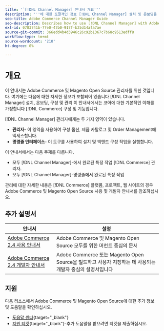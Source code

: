 ```yaml
---
title: '`[!DNL Channel Manager] 안내서 개요'''
description: '''에 대한 포괄적인 정보 [!DNL Channel Manager] 설치 및 온보딩을 포함하여 Adobe Commerce 및 Magento Open Source 관리자를 위한 것입니다.'''
seo-title: Adobe Commerce Channel Manager Guide
seo-description: Describes how to use [!DNL Channel Manager] with Adobe Commerce or Magento Open Source.
exl-id: 0703741b-77e0-47b0-917f-b25d14afa7ae
source-git-commit: 366edd4b4d3946c26c92b1367c7b68c9513edff8
workflow-type: tm+mt
source-wordcount: '210'
ht-degree: 0%

---
```



# 개요

이 안내서는 Adobe Commerce 및 Magento Open Source 관리자를 위한 것입니다. 여기에는 다음에 대한 자세한 정보가 포함되어 있습니다 [!DNL Channel Manager] 설치, 온보딩, 구성 및 관리 이 안내서에서는 코어에 대한 기본적인 이해를 가정합니다 [!DNL Commerce] 구성 및 기능입니다.

[!DNL Channel Manager] 관리자에게는 두 가지 영역이 있습니다.

* **관리자**- 이 영역을 사용하여 구성 옵션, 제품 카탈로그 및 Order Management에 액세스합니다.
* **명령줄 인터페이스**- 이 도구를 사용하여 설치 및 백엔드 구성 작업을 실행합니다.

이 안내서에서는 다음 주제를 다룹니다.

* 모두 [!DNL Channel Manager]-에서 완료된 특정 작업 [!DNL Commerce] 관리자.
* 모두 [!DNL Channel Manager]-명령줄에서 완료된 특정 작업

관리에 대한 자세한 내용은 [!DNL Commerce] 플랫폼, 프로젝트, 웹 사이트의 경우 Adobe Commerce 및 Magento Open Source 사용 및 개발자 안내서를 참조하십시오.

## 추가 설명서

| 안내서 | 설명 |
|----------------------------------------------------------------------|----------------------------------------------------------------------------------------------------|
| [Adobe Commerce 2.4 사용 안내서](https://docs.magento.com/user-guide) | Adobe Commerce 및 Magento Open Source 모두를 위한 머천트 중심의 문서 |
| [Adobe Commerce 2.4 개발자 안내서](https://devdocs.magento.com) | Adobe Commerce 또는 Magento Open Source을 빌드하고 사용자 지정하는 데 사용되는 개발자 중심의 설명서입니다 |

## 지원

다음 리소스에서 Adobe Commerce 및 Magento Open Source에 대한 추가 정보 및 도움말을 확인하십시오.

* [도움말 센터](https://support.magento.com/hc/en-us){target=&quot;_blank&quot;}
* [지원 티켓](https://support.magento.com/hc/en-us/articles/360000913794#submit-ticket){target=&quot;_blank&quot;}-추가 도움말을 받으려면 티켓을 제출하십시오.
